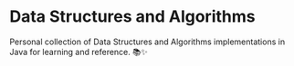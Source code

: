 # Data Structures and Algorithms
 Personal collection of Data Structures and Algorithms implementations in Java for learning and reference. 📚✨
